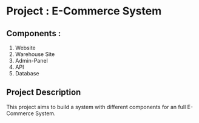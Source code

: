 # Project : E-Commerce System

## Components : 

1. Website
2. Warehouse Site
3. Admin-Panel
4. API
5. Database

## Project Description

This project aims to build a system with different components for an full E-Commerce System.

